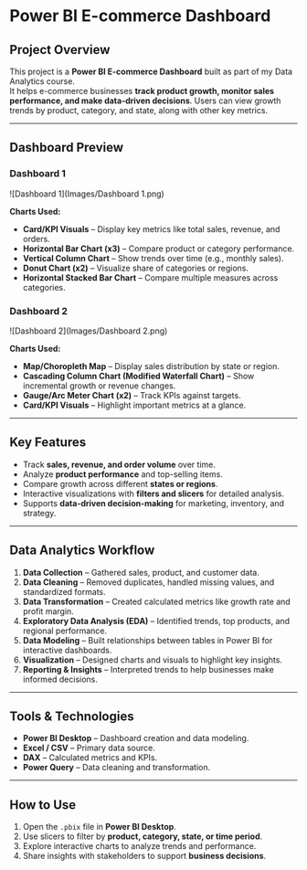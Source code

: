 # Power BI E-commerce Dashboard

## Project Overview
This project is a **Power BI E-commerce Dashboard** built as part of my Data Analytics course.  
It helps e-commerce businesses **track product growth, monitor sales performance, and make data-driven decisions**. Users can view growth trends by product, category, and state, along with other key metrics.

---

## Dashboard Preview

### Dashboard 1
![Dashboard 1](Images/Dashboard 1.png)

**Charts Used:**  
- **Card/KPI Visuals** – Display key metrics like total sales, revenue, and orders.  
- **Horizontal Bar Chart (x3)** – Compare product or category performance.  
- **Vertical Column Chart** – Show trends over time (e.g., monthly sales).  
- **Donut Chart (x2)** – Visualize share of categories or regions.  
- **Horizontal Stacked Bar Chart** – Compare multiple measures across categories.

### Dashboard 2
![Dashboard 2](Images/Dashboard 2.png)

**Charts Used:**  
- **Map/Choropleth Map** – Display sales distribution by state or region.  
- **Cascading Column Chart (Modified Waterfall Chart)** – Show incremental growth or revenue changes.  
- **Gauge/Arc Meter Chart (x2)** – Track KPIs against targets.  
- **Card/KPI Visuals** – Highlight important metrics at a glance.

---

## Key Features
- Track **sales, revenue, and order volume** over time.  
- Analyze **product performance** and top-selling items.  
- Compare growth across different **states or regions**.  
- Interactive visualizations with **filters and slicers** for detailed analysis.  
- Supports **data-driven decision-making** for marketing, inventory, and strategy.

---

## Data Analytics Workflow
1. **Data Collection** – Gathered sales, product, and customer data.  
2. **Data Cleaning** – Removed duplicates, handled missing values, and standardized formats.  
3. **Data Transformation** – Created calculated metrics like growth rate and profit margin.  
4. **Exploratory Data Analysis (EDA)** – Identified trends, top products, and regional performance.  
5. **Data Modeling** – Built relationships between tables in Power BI for interactive dashboards.  
6. **Visualization** – Designed charts and visuals to highlight key insights.  
7. **Reporting & Insights** – Interpreted trends to help businesses make informed decisions.

---

## Tools & Technologies
- **Power BI Desktop** – Dashboard creation and data modeling.  
- **Excel / CSV** – Primary data source.  
- **DAX** – Calculated metrics and KPIs.  
- **Power Query** – Data cleaning and transformation.  

---

## How to Use
1. Open the `.pbix` file in **Power BI Desktop**.  
2. Use slicers to filter by **product, category, state, or time period**.  
3. Explore interactive charts to analyze trends and performance.  
4. Share insights with stakeholders to support **business decisions**.
